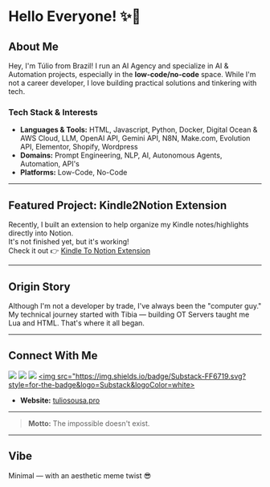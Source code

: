 # Hello Everyone! ✨🤙

## About Me

Hey, I'm Túlio from Brazil! I run an AI Agency and specialize in AI & Automation projects, especially in the **low-code/no-code** space. While I'm not a career developer, I love building practical solutions and tinkering with tech.

### Tech Stack & Interests

- **Languages & Tools:** HTML, Javascript, Python, Docker, Digital Ocean & AWS Cloud, LLM, OpenAI API, Gemini API, N8N, Make.com, Evolution API, Elementor, Shopify, Wordpress
- **Domains:** Prompt Engineering, NLP, AI, Autonomous Agents, Automation, API's
- **Platforms:** Low-Code, No-Code

---

## Featured Project: Kindle2Notion Extension

Recently, I built an extension to help organize my Kindle notes/highlights directly into Notion.  
It's not finished yet, but it's working!  
Check it out 👉 [Kindle To Notion Extension](https://github.com/tuliosousapro/Kindle-To-Notion-Extension)

---

## Origin Story

Although I'm not a developer by trade, I've always been the "computer guy."  
My technical journey started with Tibia — building OT Servers taught me Lua and HTML. That's where it all began.

---

## Connect With Me
<a href="https://instagram.com/tuliosousapro"><img src="https://img.shields.io/badge/Instagram-FF0069.svg?style=for-the-badge&logo=Instagram&logoColor=white"></a>
<a href="https://x.com/tuliosousapro"><img src="https://img.shields.io/badge/X-000000.svg?style=for-the-badge&logo=X&logoColor=white"></a>
<a href="https://tiktok.com/tuliosousapro"><img src="https://img.shields.io/badge/TikTok-000000.svg?style=for-the-badge&logo=TikTok&logoColor=white"></a>
<a href="https://tuliosousapro.substack.com"><img src="https://img.shields.io/badge/Substack-FF6719.svg?style=for-the-badge&logo=Substack&logoColor=white></a>
- **Website:** [tuliosousa.pro](https://tuliosousa.pro)


---

> **Motto:** The impossible doesn't exist.

---

## Vibe

Minimal — with an aesthetic meme twist 😎
